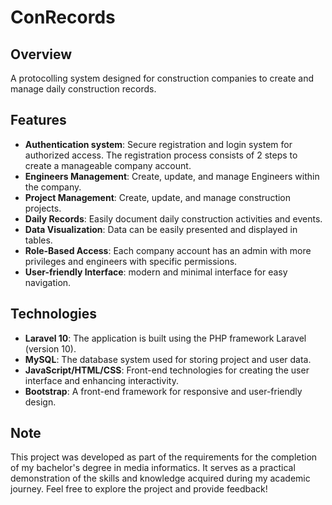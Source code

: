 # ConRecords

## Overview
A protocolling system designed for construction companies to create and manage daily construction records.

## Features
- **Authentication system**: Secure registration and login system for authorized access. The registration process consists of 2 steps to create a manageable company account.
- **Engineers Management**: Create, update, and manage Engineers within the company.
- **Project Management**: Create, update, and manage construction projects.
- **Daily Records**: Easily document daily construction activities and events.
- **Data Visualization**: Data can be easily presented and displayed in tables.
- **Role-Based Access**: Each company account has an admin with more privileges and engineers with specific permissions.
- **User-friendly Interface**: modern and minimal interface for easy navigation.

## Technologies
- **Laravel 10**: The application is built using the PHP framework  Laravel (version 10).
- **MySQL**: The database system used for storing project and user data.
- **JavaScript/HTML/CSS**: Front-end technologies for creating the user interface and enhancing interactivity.
- **Bootstrap**: A front-end framework for responsive and user-friendly design.
  
## Note
This project was developed as part of the requirements for the completion of my bachelor's degree in media informatics. It serves as a practical demonstration of the skills and knowledge acquired during my academic journey. 
Feel free to explore the project and provide feedback!
